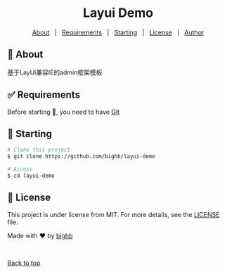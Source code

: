 

<h1 align="center">Layui Demo</h1>



<p align="center">
  <a href="#dart-about">About</a> &#xa0; | &#xa0; 
  <a href="#white_check_mark-requirements">Requirements</a> &#xa0; | &#xa0;
  <a href="#checkered_flag-starting">Starting</a> &#xa0; | &#xa0;
  <a href="#memo-license">License</a> &#xa0; | &#xa0;
  <a href="https://github.com/{{YOUR_GITHUB_USERNAME}}" target="_blank">Author</a>
</p>



## :dart: About ##

基于LayUi兼容IE的admin框架模板


## :white_check_mark: Requirements ##

Before starting :checkered_flag:, you need to have [Git](https://git-scm.com) 

## :checkered_flag: Starting ##

```bash
# Clone this project
$ git clone https://github.com/bighb/layui-demo

# Access
$ cd layui-demo

```

## :memo: License ##

This project is under license from MIT. For more details, see the [LICENSE](LICENSE.md) file.


Made with :heart: by <a href="https://github.com/bighb" target="_blank">bighb</a>

&#xa0;

<a href="#top">Back to top</a>
